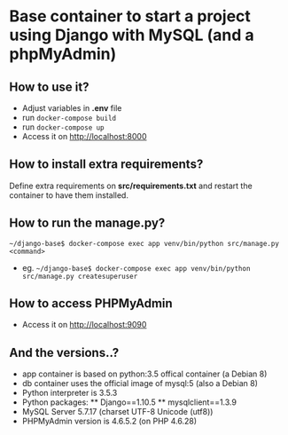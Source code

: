 # Base container to start a project using Django with MySQL (and a phpMyAdmin)

## How to use it?
* Adjust variables in __.env__ file
* run `docker-compose build`
* run `docker-compose up`
* Access it on [http://localhost:8000](http://localhost:8000)


## How to install extra requirements?
Define extra requirements on __src/requirements.txt__ and restart the container to have them installed.

## How to run the manage.py?
`~/django-base$ docker-compose exec app venv/bin/python src/manage.py <command>`
* eg. `~/django-base$ docker-compose exec app venv/bin/python src/manage.py createsuperuser`

## How to access PHPMyAdmin
* Access it on [http://localhost:9090](http://localhost:9090)

## And the versions..?
* app container is based on python:3.5 offical container (a Debian 8)
* db container uses the official image of mysql:5 (also a Debian 8)
* Python interpreter is 3.5.3
* Python packages:
** Django==1.10.5
** mysqlclient==1.3.9
* MySQL Server 5.7.17 (charset UTF-8 Unicode (utf8))
* PHPMyAdmin version is 4.6.5.2 (on PHP 4.6.28)
